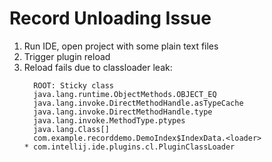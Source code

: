 # Record Unloading Issue

1. Run IDE, open project with some plain text files
2. Trigger plugin reload
3. Reload fails due to classloader leak:
   ```
     ROOT: Sticky class
     java.lang.runtime.ObjectMethods.OBJECT_EQ
     java.lang.invoke.DirectMethodHandle.asTypeCache
     java.lang.invoke.DirectMethodHandle.type
     java.lang.invoke.MethodType.ptypes
     java.lang.Class[]
     com.example.recorddemo.DemoIndex$IndexData.<loader>
   * com.intellij.ide.plugins.cl.PluginClassLoader
   ``` 